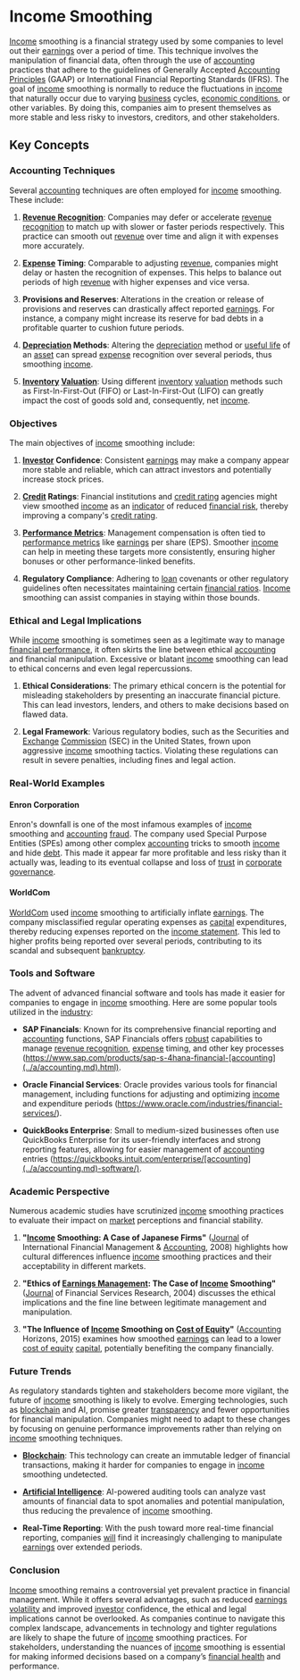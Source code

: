 # Income Smoothing

[Income](../i/income.md) smoothing is a financial strategy used by some companies to level out their [earnings](../e/earnings.md) over a period of time. This technique involves the manipulation of financial data, often through the use of [accounting](../a/accounting.md) practices that adhere to the guidelines of Generally Accepted [Accounting Principles](../a/accounting_principles.md) (GAAP) or International Financial Reporting Standards (IFRS). The goal of [income](../i/income.md) smoothing is normally to reduce the fluctuations in [income](../i/income.md) that naturally occur due to varying [business](../b/business.md) cycles, [economic conditions](../e/economic_conditions.md), or other variables. By doing this, companies aim to present themselves as more stable and less risky to investors, creditors, and other stakeholders.

## Key Concepts

### Accounting Techniques

Several [accounting](../a/accounting.md) techniques are often employed for [income](../i/income.md) smoothing. These include:

1. **[Revenue Recognition](../r/revenue_recognition.md)**: Companies may defer or accelerate [revenue recognition](../r/revenue_recognition.md) to match up with slower or faster periods respectively. This practice can smooth out [revenue](../r/revenue.md) over time and align it with expenses more accurately.
  
2. **[Expense](../e/expense.md) Timing**: Comparable to adjusting [revenue](../r/revenue.md), companies might delay or hasten the recognition of expenses. This helps to balance out periods of high [revenue](../r/revenue.md) with higher expenses and vice versa.

3. **Provisions and Reserves**: Alterations in the creation or release of provisions and reserves can drastically affect reported [earnings](../e/earnings.md). For instance, a company might increase its reserve for bad debts in a profitable quarter to cushion future periods.

4. **[Depreciation](../d/depreciation.md) Methods**: Altering the [depreciation](../d/depreciation.md) method or [useful life](../u/useful_life.md) of an [asset](../a/asset.md) can spread [expense](../e/expense.md) recognition over several periods, thus smoothing [income](../i/income.md).

5. **[Inventory](../i/inventory.md) [Valuation](../v/valuation.md)**: Using different [inventory](../i/inventory.md) [valuation](../v/valuation.md) methods such as First-In-First-Out (FIFO) or Last-In-First-Out (LIFO) can greatly impact the cost of goods sold and, consequently, net [income](../i/income.md).

### Objectives

The main objectives of [income](../i/income.md) smoothing include:

1. **[Investor](../i/investor.md) Confidence**: Consistent [earnings](../e/earnings.md) may make a company appear more stable and reliable, which can attract investors and potentially increase stock prices.
   
2. **[Credit](../c/credit.md) Ratings**: Financial institutions and [credit rating](../c/credit_rating.md) agencies might view smoothed [income](../i/income.md) as an [indicator](../i/indicator.md) of reduced [financial risk](../f/financial_risk.md), thereby improving a company's [credit rating](../c/credit_rating.md).
   
3. **[Performance Metrics](../p/performance_metrics.md)**: Management compensation is often tied to [performance metrics](../p/performance_metrics.md) like [earnings](../e/earnings.md) per share (EPS). Smoother [income](../i/income.md) can help in meeting these targets more consistently, ensuring higher bonuses or other performance-linked benefits.
   
4. **Regulatory Compliance**: Adhering to [loan](../l/loan.md) covenants or other regulatory guidelines often necessitates maintaining certain [financial ratios](../f/financial_ratios.md). [Income](../i/income.md) smoothing can assist companies in staying within those bounds.

### Ethical and Legal Implications

While [income](../i/income.md) smoothing is sometimes seen as a legitimate way to manage [financial performance](../f/financial_performance.md), it often skirts the line between ethical [accounting](../a/accounting.md) and financial manipulation. Excessive or blatant [income](../i/income.md) smoothing can lead to ethical concerns and even legal repercussions.

1. **Ethical Considerations**: The primary ethical concern is the potential for misleading stakeholders by presenting an inaccurate financial picture. This can lead investors, lenders, and others to make decisions based on flawed data.
   
2. **Legal Framework**: Various regulatory bodies, such as the Securities and [Exchange](../e/exchange.md) [Commission](../c/commission.md) (SEC) in the United States, frown upon aggressive [income](../i/income.md) smoothing tactics. Violating these regulations can result in severe penalties, including fines and legal action.

### Real-World Examples

#### Enron Corporation

Enron's downfall is one of the most infamous examples of [income](../i/income.md) smoothing and [accounting](../a/accounting.md) [fraud](../f/fraud.md). The company used Special Purpose Entities (SPEs) among other complex [accounting](../a/accounting.md) tricks to smooth [income](../i/income.md) and hide [debt](../d/debt.md). This made it appear far more profitable and less risky than it actually was, leading to its eventual collapse and loss of [trust](../t/trust.md) in [corporate governance](../c/corporate_governance.md).

#### WorldCom

[WorldCom](../w/worldcom.md) used [income](../i/income.md) smoothing to artificially inflate [earnings](../e/earnings.md). The company misclassified regular operating expenses as [capital](../c/capital.md) expenditures, thereby reducing expenses reported on the [income statement](../i/income_statement.md). This led to higher profits being reported over several periods, contributing to its scandal and subsequent [bankruptcy](../b/bankruptcy.md).

### Tools and Software

The advent of advanced financial software and tools has made it easier for companies to engage in [income](../i/income.md) smoothing. Here are some popular tools utilized in the [industry](../i/industry.md):

- **SAP Financials**: Known for its comprehensive financial reporting and [accounting](../a/accounting.md) functions, SAP Financials offers [robust](../r/robust.md) capabilities to manage [revenue recognition](../r/revenue_recognition.md), [expense](../e/expense.md) timing, and other key processes (https://www.sap.com/products/sap-s-4hana-financial-[accounting](../a/accounting.md).html).

- **Oracle Financial Services**: Oracle provides various tools for financial management, including functions for adjusting and optimizing [income](../i/income.md) and expenditure periods (https://www.oracle.com/industries/financial-services/).

- **QuickBooks Enterprise**: Small to medium-sized businesses often use QuickBooks Enterprise for its user-friendly interfaces and strong reporting features, allowing for easier management of [accounting](../a/accounting.md) entries (https://quickbooks.intuit.com/enterprise/[accounting](../a/accounting.md)-software/).

### Academic Perspective

Numerous academic studies have scrutinized [income](../i/income.md) smoothing practices to evaluate their impact on [market](../m/market.md) perceptions and financial stability.

1. **"[Income](../i/income.md) Smoothing: A Case of Japanese Firms"** ([Journal](../j/journal.md) of International Financial Management & [Accounting](../a/accounting.md), 2008) highlights how cultural differences influence [income](../i/income.md) smoothing practices and their acceptability in different markets.

2. **"Ethics of [Earnings Management](../e/earnings_management.md): The Case of [Income](../i/income.md) Smoothing"** ([Journal](../j/journal.md) of Financial Services Research, 2004) discusses the ethical implications and the fine line between legitimate management and manipulation.

3. **"The Influence of [Income](../i/income.md) Smoothing on [Cost of Equity](../c/cost_of_equity.md)"** ([Accounting](../a/accounting.md) Horizons, 2015) examines how smoothed [earnings](../e/earnings.md) can lead to a lower [cost of equity](../c/cost_of_equity.md) [capital](../c/capital.md), potentially benefiting the company financially.

### Future Trends

As regulatory standards tighten and stakeholders become more vigilant, the future of [income](../i/income.md) smoothing is likely to evolve. Emerging technologies, such as [blockchain](../b/blockchain_in_trading.md) and AI, promise greater [transparency](../t/transparency.md) and fewer opportunities for financial manipulation. Companies might need to adapt to these changes by focusing on genuine performance improvements rather than relying on [income](../i/income.md) smoothing techniques.

- **[Blockchain](../b/blockchain_in_trading.md)**: This technology can create an immutable ledger of financial transactions, making it harder for companies to engage in [income](../i/income.md) smoothing undetected.

- **[Artificial Intelligence](../a/artificial_intelligence_in_trading.md)**: AI-powered auditing tools can analyze vast amounts of financial data to spot anomalies and potential manipulation, thus reducing the prevalence of [income](../i/income.md) smoothing.

- **Real-Time Reporting**: With the push toward more real-time financial reporting, companies [will](../w/will.md) find it increasingly challenging to manipulate [earnings](../e/earnings.md) over extended periods.

### Conclusion

[Income](../i/income.md) smoothing remains a controversial yet prevalent practice in financial management. While it offers several advantages, such as reduced [earnings](../e/earnings.md) [volatility](../v/volatility.md) and improved [investor](../i/investor.md) confidence, the ethical and legal implications cannot be overlooked. As companies continue to navigate this complex landscape, advancements in technology and tighter regulations are likely to shape the future of [income](../i/income.md) smoothing practices. For stakeholders, understanding the nuances of [income](../i/income.md) smoothing is essential for making informed decisions based on a company’s [financial health](../f/financial_health.md) and performance.